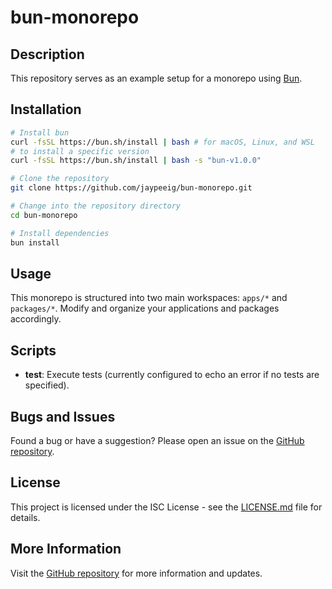 # bun-monorepo

## Description

This repository serves as an example setup for a monorepo using [Bun](https://github.com/bunjs/bun).

## Installation

```bash
# Install bun
curl -fsSL https://bun.sh/install | bash # for macOS, Linux, and WSL
# to install a specific version
curl -fsSL https://bun.sh/install | bash -s "bun-v1.0.0"

# Clone the repository
git clone https://github.com/jaypeeig/bun-monorepo.git

# Change into the repository directory
cd bun-monorepo

# Install dependencies
bun install
```

## Usage

This monorepo is structured into two main workspaces: `apps/*` and `packages/*`. Modify and organize your applications and packages accordingly.

## Scripts

- **test**: Execute tests (currently configured to echo an error if no tests are specified).

## Bugs and Issues

Found a bug or have a suggestion? Please open an issue on the [GitHub repository](https://github.com/jaypeeig/bun-monorepo/issues).

## License

This project is licensed under the ISC License - see the [LICENSE.md](LICENSE.md) file for details.

## More Information

Visit the [GitHub repository](https://github.com/jaypeeig/bun-monorepo) for more information and updates.
